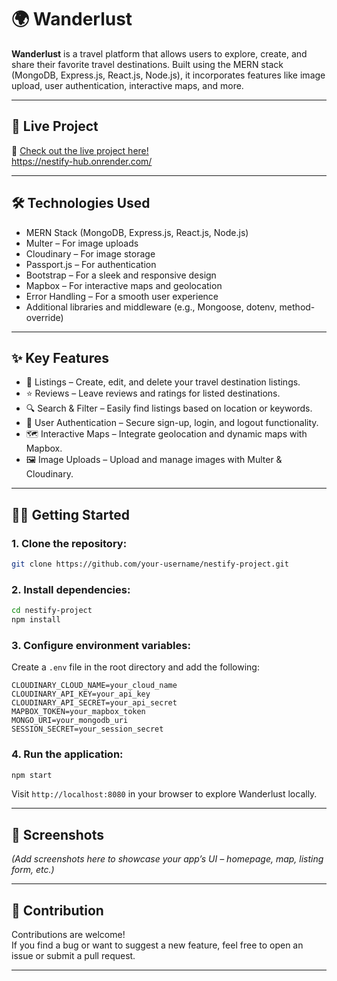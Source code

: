 # 🌍 Wanderlust

**Wanderlust** is a travel platform that allows users to explore, create, and share their favorite travel destinations. Built using the MERN stack (MongoDB, Express.js, React.js, Node.js), it incorporates features like image upload, user authentication, interactive maps, and more.

---

## 🚀 Live Project

🔗 [Check out the live project here!](#)  
https://nestify-hub.onrender.com/

---

## 🛠️ Technologies Used

- MERN Stack (MongoDB, Express.js, React.js, Node.js)
- Multer – For image uploads
- Cloudinary – For image storage
- Passport.js – For authentication
- Bootstrap – For a sleek and responsive design
- Mapbox – For interactive maps and geolocation
- Error Handling – For a smooth user experience
- Additional libraries and middleware (e.g., Mongoose, dotenv, method-override)

---

## ✨ Key Features

- 📝 Listings – Create, edit, and delete your travel destination listings.
- ⭐ Reviews – Leave reviews and ratings for listed destinations.
- 🔍 Search & Filter – Easily find listings based on location or keywords.
- 🔐 User Authentication – Secure sign-up, login, and logout functionality.
- 🗺️ Interactive Maps – Integrate geolocation and dynamic maps with Mapbox.
- 🖼️ Image Uploads – Upload and manage images with Multer & Cloudinary.

---

## 🧑‍💻 Getting Started

### 1. Clone the repository:
```bash
git clone https://github.com/your-username/nestify-project.git
```

### 2. Install dependencies:
```bash
cd nestify-project
npm install
```

### 3. Configure environment variables:

Create a `.env` file in the root directory and add the following:
```env
CLOUDINARY_CLOUD_NAME=your_cloud_name
CLOUDINARY_API_KEY=your_api_key
CLOUDINARY_API_SECRET=your_api_secret
MAPBOX_TOKEN=your_mapbox_token
MONGO_URI=your_mongodb_uri
SESSION_SECRET=your_session_secret
```

### 4. Run the application:
```bash
npm start
```

Visit `http://localhost:8080` in your browser to explore Wanderlust locally.

---

## 📸 Screenshots

*(Add screenshots here to showcase your app’s UI – homepage, map, listing form, etc.)*

---

## 🤝 Contribution

Contributions are welcome!  
If you find a bug or want to suggest a new feature, feel free to open an issue or submit a pull request.

---


